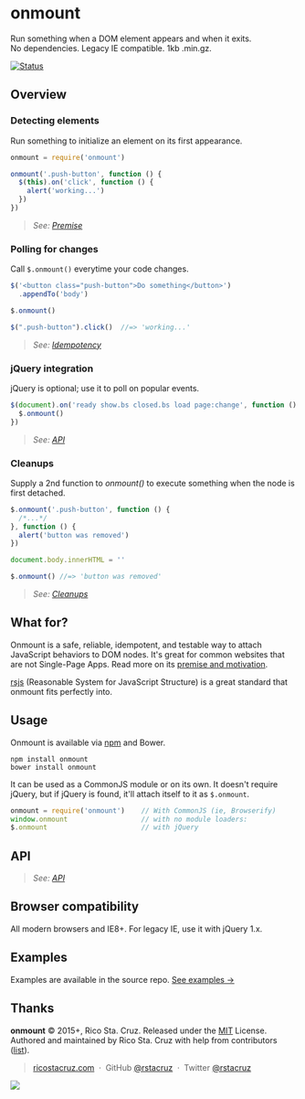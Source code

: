 # onmount

<!-- {.massive-header} -->

Run something when a DOM element appears and when it exits.<br>
No dependencies. Legacy IE compatible. 1kb .min.gz.

[![Status](https://travis-ci.org/rstacruz/onmount.svg?branch=master)](https://travis-ci.org/rstacruz/onmount "See test builds")

## Overview

### Detecting elements

Run something to initialize an element on its first appearance.

```js
onmount = require('onmount')

onmount('.push-button', function () {
  $(this).on('click', function () {
    alert('working...')
  })
})
```

> *See: [Premise](/docs/premise.md)*

### Polling for changes

Call `$.onmount()` everytime your code changes.

```js
$('<button class="push-button">Do something</button>')
  .appendTo('body')

$.onmount()

$(".push-button").click()  //=> 'working...'
```

> *See: [Idempotency](/docs/idempotency.md)*

### jQuery integration

jQuery is optional; use it to poll on popular events.

```js
$(document).on('ready show.bs closed.bs load page:change', function () {
  $.onmount()
})
```

> *See: [API](/docs/api.md)*

### Cleanups

Supply a 2nd function to *onmount()* to execute something when the node is first detached.

```js
$.onmount('.push-button', function () {
  /*...*/
}, function () {
  alert('button was removed')
})

document.body.innerHTML = ''

$.onmount() //=> 'button was removed'
```

> *See: [Cleanups](/docs/cleanup.md)*

## What for?

Onmount is a safe, reliable, idempotent, and testable way to attach JavaScript behaviors to DOM nodes. It's great for common websites that are not Single-Page Apps. Read more on its [premise and motivation](docs/premise.md).

[rsjs][rsjs] (Reasonable System for JavaScript Structure) is a great standard that onmount fits perfectly into.

## Usage

Onmount is available via [npm](https://www.npmjs.com/package/onmount) and Bower.

```
npm install onmount
bower install onmount
```

It can be used as a CommonJS module or on its own. It doesn't require jQuery, but if jQuery is found, it'll attach itself to it as `$.onmount`.

```js
onmount = require('onmount')    // With CommonJS (ie, Browserify)
window.onmount                  // with no module loaders:
$.onmount                       // with jQuery
```

[Bootstrap events]: http://getbootstrap.com/javascript/
[Turbolinks load]: https://github.com/rails/turbolinks#events
[idempotent]: https://en.wiktionary.org/wiki/idempotent
[Browserify]: http://browserify.org/

## API

> *See: [API](docs/api.md)*

## Browser compatibility

All modern browsers and IE8+. For legacy IE, use it with jQuery 1.x.

## Examples

Examples are available in the source repo. [See examples →](https://github.com/rstacruz/onmount/examples)

## Thanks

**onmount** © 2015+, Rico Sta. Cruz. Released under the [MIT] License.<br>
Authored and maintained by Rico Sta. Cruz with help from contributors ([list][contributors]).

> [ricostacruz.com](http://ricostacruz.com) &nbsp;&middot;&nbsp;
> GitHub [@rstacruz](https://github.com/rstacruz) &nbsp;&middot;&nbsp;
> Twitter [@rstacruz](https://twitter.com/rstacruz)

[MIT]: http://mit-license.org/
[contributors]: http://github.com/rstacruz/onmount/contributors
[rsjs]: https://github.com/rstacruz/rsjs

[![](https://img.shields.io/badge/%E2%9C%93-collaborative_etiquette-brightgreen.svg)](http://git.io/col)
